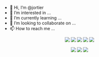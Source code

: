 - 👋 Hi, I’m @jortier
- 👀 I’m interested in ...
- 🌱 I’m currently learning ...
- 💞️ I’m looking to collaborate on ...
- 📫 How to reach me ...

<p align="center">
	<img src="https://img.shields.io/badge/Java-007396?style=flat-square&logo=Java&logoColor=white"/>
	<img src="https://img.shields.io/badge/JavaScript-F7DF1E?style=flat-square&logo=JavaScript&logoColor=white"/>
	<img src="https://img.shields.io/badge/Flutter-02569B?style=flat-square&logo=Flutter&logoColor=white"/>
	<img src="https://img.shields.io/badge/SpringBoot-6DB33F?style=flat-square&logo=Spring-Boot&logoColor=white"/>
	<img src="https://img.shields.io/badge/PostgreSQL-4169E1?style=flat-square&logo=PostgreSQL&logoColor=white"/>
</p>

<p align="center">
	<a><img src="https://img.shields.io/badge/PostgreSQL-4169E1?style=flat-square&logo=PostgreSQL&logoColor=white"/></a>
	<a><img src="https://img.shields.io/badge/PostgreSQL-4169E1?style=flat-square&logo=PostgreSQL&logoColor=white"/></a>
	<a><img src="https://img.shields.io/badge/PostgreSQL-4169E1?style=flat-square&logo=PostgreSQL&logoColor=white"/></a>
</p>

